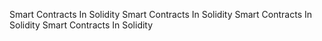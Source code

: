 
Smart Contracts In Solidity
Smart Contracts In Solidity
Smart Contracts In Solidity
Smart Contracts In Solidity

